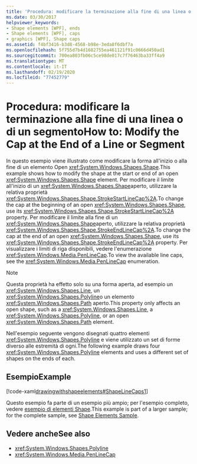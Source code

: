 ```yaml
---
title: 'Procedura: modificare la terminazione alla fine di una linea o di un segmento'
ms.date: 03/30/2017
helpviewer_keywords:
- Shape elements [WPF], ends
- Shape elements [WPF], caps
- graphics [WPF], Shape caps
ms.assetid: f4bf3416-b3d8-4568-b98e-3eda8f6dbf7a
ms.openlocfilehash: 5f755d7b4d1682755ea461121f91c0666d450ad1
ms.sourcegitcommit: 700ea803fb06c5ce98de017c7f76463ba33ff4a9
ms.translationtype: MT
ms.contentlocale: it-IT
ms.lasthandoff: 02/19/2020
ms.locfileid: "77452779"
---
```

# <a name="how-to-modify-the-cap-at-the-end-of-a-line-or-segment"></a><span data-ttu-id="67a81-102">Procedura: modificare la terminazione alla fine di una linea o di un segmento</span><span class="sxs-lookup"><span data-stu-id="67a81-102">How to: Modify the Cap at the End of a Line or Segment</span></span>
<span data-ttu-id="67a81-103">In questo esempio viene illustrato come modificare la forma all'inizio o alla fine di un elemento Open <xref:System.Windows.Shapes.Shape>.</span><span class="sxs-lookup"><span data-stu-id="67a81-103">This example shows how to modify the shape at the start or end of an open <xref:System.Windows.Shapes.Shape> element.</span></span> <span data-ttu-id="67a81-104">Per modificare il limite all'inizio di un <xref:System.Windows.Shapes.Shape>aperto, utilizzare la relativa proprietà <xref:System.Windows.Shapes.Shape.StrokeStartLineCap%2A>.</span><span class="sxs-lookup"><span data-stu-id="67a81-104">To change the cap at the beginning of an open <xref:System.Windows.Shapes.Shape>, use its <xref:System.Windows.Shapes.Shape.StrokeStartLineCap%2A> property.</span></span> <span data-ttu-id="67a81-105">Per modificare il limite alla fine di un <xref:System.Windows.Shapes.Shape>aperto, utilizzare la relativa proprietà <xref:System.Windows.Shapes.Shape.StrokeEndLineCap%2A>.</span><span class="sxs-lookup"><span data-stu-id="67a81-105">To change the cap at the end of an open <xref:System.Windows.Shapes.Shape>, use its <xref:System.Windows.Shapes.Shape.StrokeEndLineCap%2A> property.</span></span> <span data-ttu-id="67a81-106">Per visualizzare i limiti di riga disponibili, vedere l'enumerazione <xref:System.Windows.Media.PenLineCap>.</span><span class="sxs-lookup"><span data-stu-id="67a81-106">To view the available line caps, see the <xref:System.Windows.Media.PenLineCap> enumeration.</span></span>  
  
> [!NOTE]
> <span data-ttu-id="67a81-107">Questa proprietà ha effetto solo su una forma aperta, ad esempio un <xref:System.Windows.Shapes.Line>, un <xref:System.Windows.Shapes.Polyline>o un elemento <xref:System.Windows.Shapes.Path> aperto.</span><span class="sxs-lookup"><span data-stu-id="67a81-107">This property only affects an open shape, such as a <xref:System.Windows.Shapes.Line>, a <xref:System.Windows.Shapes.Polyline>, or an open <xref:System.Windows.Shapes.Path> element.</span></span>  
  
 <span data-ttu-id="67a81-108">Nell'esempio seguente vengono disegnati quattro elementi <xref:System.Windows.Shapes.Polyline> e viene utilizzato un set di forme diverso alle estremità di ogni.</span><span class="sxs-lookup"><span data-stu-id="67a81-108">The following example draws four <xref:System.Windows.Shapes.Polyline> elements and uses a different set of shapes on the ends of each.</span></span>  
  
## <a name="example"></a><span data-ttu-id="67a81-109">Esempio</span><span class="sxs-lookup"><span data-stu-id="67a81-109">Example</span></span>  
 [!code-xaml[drawingwithshapeelements#ShapeLineCaps1](~/samples/snippets/csharp/VS_Snippets_Wpf/DrawingWithShapeElements/CS/linecapsandjoinsexample.xaml#shapelinecaps1)]  
  
 <span data-ttu-id="67a81-110">Questo esempio fa parte di un esempio più ampio; per l'esempio completo, vedere [esempio di elementi Shape](https://github.com/Microsoft/WPF-Samples/tree/master/Graphics/ShapeElements).</span><span class="sxs-lookup"><span data-stu-id="67a81-110">This example is part of a larger sample; for the complete sample, see [Shape Elements Sample](https://github.com/Microsoft/WPF-Samples/tree/master/Graphics/ShapeElements).</span></span>  
  
## <a name="see-also"></a><span data-ttu-id="67a81-111">Vedere anche</span><span class="sxs-lookup"><span data-stu-id="67a81-111">See also</span></span>

- <xref:System.Windows.Shapes.Polyline>
- <xref:System.Windows.Media.PenLineCap>

